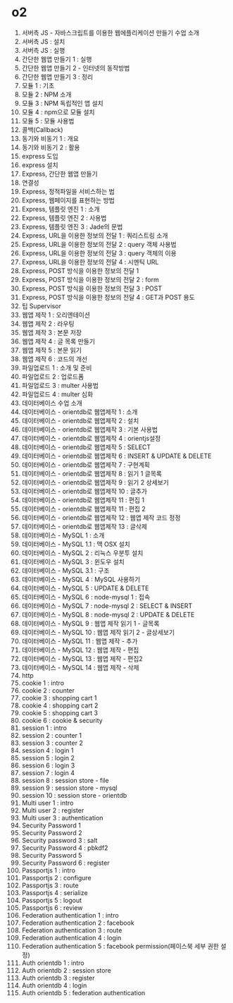 # o2

001. 서버측 JS - 자바스크립트를 이용한 웹에플리케이션 만들기 수업 소개
002. 서버측 JS : 설치
003. 서버측 JS : 실행
004. 간단한 웹앱 만들기 1 : 실행
005. 간단한 웹앱 만들기 2 - 인터넷의 동작방법
006. 간단한 웹앱 만들기 3 : 정리
007. 모듈 1 : 기초
008. 모듈 2 : NPM 소개
009. 모듈 3 : NPM 독립적인 앱 설치
010. 모듈 4 : npm으로 모듈 설치
011. 모듈 5 : 모듈 사용법
012. 콜백(Callback)
013. 동기와 비동기 1 : 개요
014. 동기와 비동기 2 : 활용
015. express 도입
016. express 설치
017. Express, 간단한 웹앱 만들기
018. 연결성
019. Express, 정적파일을 서비스하는 법
020. Express, 웹페이지를 표현하는 방법
021. Express, 템플릿 엔진 1 : 소개
022. Express, 템플릿 엔진 2 : 사용법
023. Express, 템플릿 엔진 3 : Jade의 문법
024. Express, URL을 이용한 정보의 전달 1 : 쿼리스트링 소개
025. Express, URL을 이용한 정보의 전달 2 : query 객체 사용법
026. Express, URL을 이용한 정보의 전달 3 : query 객체의 이용
027. Express, URL을 이용한 정보의 전달 4 : 시멘틱 URL
028. Express, POST 방식을 이용한 정보의 전달 1
029. Express, POST 방식을 이용한 정보의 전달 2 : form
030. Express, POST 방식을 이용한 정보의 전달 3 : POST
031. Express, POST 방식을 이용한 정보의 전달 4 : GET과 POST 용도
032. 팁 Supervisor
033. 웹앱 제작 1 : 오리엔테이션
034. 웹앱 제작 2 : 라우팅
035. 웹앱 제작 3 : 본문 저장
036. 웹앱 제작 4 : 글 목록 만들기
037. 웹앱 제작 5 : 본문 읽기
038. 웹앱 제작 6 : 코드의 개선
039. 파일업로드 1 : 소개 및 준비
040. 파일업로드 2 : 업로드폼
041. 파일업로드 3 : multer 사용법
042. 파일업로드 4 : multer 심화
043. 데이터베이스 수업 소개
044. 데이터베이스 - orientdb로 웹앱제작 1 : 소개
045. 데이터베이스 - orientdb로 웹앱제작 2 : 설치
046. 데이터베이스 - orientdb로 웹앱제작 3 : 기본 사용법
047. 데이터베이스 - orientdb로 웹앱제작 4 : orientjs설정
048. 데이터베이스 - orientdb로 웹앱제작 5 : SELECT
049. 데이터베이스 - orientdb로 웹앱제작 6 : INSERT & UPDATE & DELETE
050. 데이터베이스 - orientdb로 웹앱제작 7 : 구현계획
051. 데이터베이스 - orientdb로 웹앱제작 8 : 읽기 1 글목록
052. 데이터베이스 - orientdb로 웹앱제작 9 : 읽기 2 상세보기
053. 데이터베이스 - orientdb로 웹앱제작 10 : 글추가
054. 데이터베이스 - orientdb로 웹앱제작 11 : 편집 1
055. 데이터베이스 - orientdb로 웹앱제작 11 : 편집 2
056. 데이터베이스 - orientdb로 웹앱제작 12 : 웹앱 제작 코드 정정
057. 데이터베이스 - orientdb로 웹앱제작 13 : 글삭제
058. 데이터베이스 - MySQL 1 : 소개
059. 데이터베이스 - MySQL 1.1 : 맥 OSX 설치
060. 데이터베이스 - MySQL 2 : 리눅스 우분투 설치
061. 데이터베이스 - MySQL 3 : 윈도우 설치
062. 데이터베이스 - MySQL 3.1 : 구조
063. 데이터베이스 - MySQL 4 : MySQL 사용하기
064. 데이터베이스 - MySQL 5 : UPDATE & DELETE
065. 데이터베이스 - MySQL 6 : node-mysql 1 : 접속
066. 데이터베이스 - MySQL 7 : node-mysql 2 : SELECT & INSERT
067. 데이터베이스 - MySQL 8 : node-mysql 2 : UPDATE & DELETE
068. 데이터베이스 - MySQL 9 : 웹앱 제작 읽기 1 - 글목록
069. 데이터베이스 - MySQL 10 : 웹앱 제작 읽기 2 - 글상세보기
070. 데이터베이스 - MySQL 11 : 웹앱 제작 - 추가
071. 데이터베이스 - MySQL 12 : 웹앱 제작 - 편집
072. 데이터베이스 - MySQL 13 : 웹앱 제작 - 편집2
073. 데이터베이스 - MySQL 14 : 웹앱 제작 - 삭제
074. http
075. cookie 1 : intro
076. cookie 2 : counter
077. cookie 3 : shopping cart 1
078. cookie 4 : shopping cart 2
079. cookie 5 : shopping cart 3
080. cookie 6 : cookie & security
081. session 1 : intro
082. session 2 : counter 1
083. session 3 : counter 2
084. session 4 : login 1
085. session 5 : login 2
086. session 6 : login 3
087. session 7 : login 4
088. session 8 : session store - file
089. session 9 : session store - mysql
090. session 10 : session store - orientdb
091. Multi user 1 : intro
092. Multi user 2 : register
093. Multi user 3 : authentication
094. Security Password 1
095. Security Password 2
096. Security password 3 : salt
097. Security Password 4 : pbkdf2
098. Security Password 5
099. Security Password 6 : register
100. Passportjs 1 : intro
101. Passportjs 2 : configure
102. Passportjs 3 : route
103. Passportjs 4 : serialize
104. Passportjs 5 : logout
105. Passportjs 6 : review
106. Federation authentication 1 : intro
107. Federation authentication 2 : facebook
108. Federation authentication 3 : route
109. Federation authentication 4 : login
110. Federation authentication 5 : facebook permission(페이스북 세부 권한 설정)
111. Auth orientdb 1 : intro
112. Auth orientdb 2 : session store
113. Auth orientdb 3 : register
113. Auth orientdb 4 : login
114. Auth orientdb 5 : federation authentication
